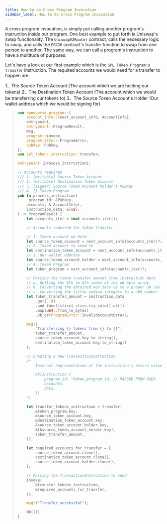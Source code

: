 ```yaml
---
title: How to do Cross Program Invocation
sidebar_label: How to do Cross Program Invocation
---
```


A cross program invocation, is simply put calling another program's instruction inside our program. One best example to put forth is Uniswap's swap functionality. The `UniswapV2Router` contract, calls the necessary logic to swap, and calls the `ERC20` contract's transfer function to swap from one person to another. The same way, we can call a program's instruction to have a multitude of purposes.

Let's have a look at our first example which is the `SPL Token Program's transfer` instruction. The required accounts we would need for a transfer to happen are

1、The Source Token Account (The account which we are holding our tokens)
2、The Destination Token Account (The account which we would be transferring our tokens to)
3、The Source Token Account's Holder (Our wallet address which we would be signing for)

> ```rust
> use openverse_program::{
>     account_info::{next_account_info, AccountInfo},
>     entrypoint,
>     entrypoint::ProgramResult,
>     msg,
>     program::invoke,
>     program_error::ProgramError,
>     pubkey::Pubkey,
> };
> use spl_token::instruction::transfer;
>
> entrypoint!(process_instruction);
>
> // Accounts required
> /// 1. [writable] Source Token Account
> /// 2. [writable] Destination Token Account
> /// 3. [signer] Source Token Account holder's PubKey
> /// 4. [] Token Program
> pub fn process_instruction(
>     _program_id: &Pubkey,
>     accounts: &[AccountInfo],
>     instruction_data: &[u8],
> ) -> ProgramResult {
>     let accounts_iter = &mut accounts.iter();
>
>     // Accounts required for token transfer
>
>     // 1. Token account we hold
>     let source_token_account = next_account_info(accounts_iter)?;
>     // 2. Token account to send to
>     let destination_token_account = next_account_info(accounts_iter)?;
>     // 3. Our wallet address
>     let source_token_account_holder = next_account_info(accounts_iter)?;
>     // 4. Token Program
>     let token_program = next_account_info(accounts_iter)?;
>
>     // Parsing the token transfer amount from instruction data
>     // a. Getting the 0th to 8th index of the u8 byte array
>     // b. Converting the obtained non zero u8 to a proper u8 (as little endian integers)
>     // c. Converting the little endian integers to a u64 number
>     let token_transfer_amount = instruction_data
>         .get(..8)
>         .and_then(|slice| slice.try_into().ok())
>         .map(u64::from_le_bytes)
>         .ok_or(ProgramError::InvalidAccountData)?;
>
>     msg!(
>         "Transferring {} tokens from {} to {}",
>         token_transfer_amount,
>         source_token_account.key.to_string(),
>         destination_token_account.key.to_string()
>     );
>
>     // Creating a new TransactionInstruction
>     /*
>         Internal representation of the instruction's return value (Result<Instruction, ProgramError>)
>
>         Ok(Instruction {
>             program_id: *token_program_id, // PASSED FROM USER
>             accounts,
>             data,
>         })
>     */
>
>     let transfer_tokens_instruction = transfer(
>         &token_program.key,
>         &source_token_account.key,
>         &destination_token_account.key,
>         &source_token_account_holder.key,
>         &[&source_token_account_holder.key],
>         token_transfer_amount,
>     )?;
>
>     let required_accounts_for_transfer = [
>         source_token_account.clone(),
>         destination_token_account.clone(),
>         source_token_account_holder.clone(),
>     ];
>
>     // Passing the TransactionInstruction to send
>     invoke(
>         &transfer_tokens_instruction,
>         &required_accounts_for_transfer,
>     )?;
>
>     msg!("Transfer successful");
>
>     Ok(())
> }
> ```